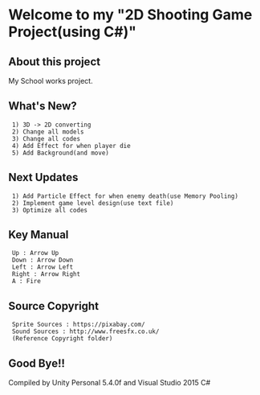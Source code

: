 # Welcome to my "2D Shooting Game Project(using C#)"
## About this project
My School works project.
## What's New?
```
 1) 3D -> 2D converting
 2) Change all models
 3) Change all codes
 4) Add Effect for when player die
 5) Add Background(and move)
```
## Next Updates
```
 1) Add Particle Effect for when enemy death(use Memory Pooling)
 2) Implement game level design(use text file)
 3) Optimize all codes
```
## Key Manual
```
 Up : Arrow Up
 Down : Arrow Down
 Left : Arrow Left
 Right : Arrow Right
 A : Fire
```
## Source Copyright
```
 Sprite Sources : https://pixabay.com/
 Sound Sources : http://www.freesfx.co.uk/
 (Reference Copyright folder)
```
## Good Bye!!
Compiled by Unity Personal 5.4.0f and Visual Studio 2015 C#
